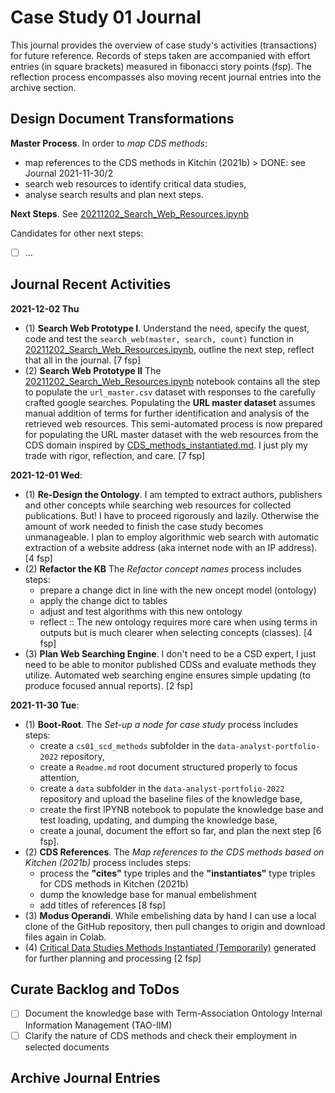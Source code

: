 # Case Study 01 Journal

This journal provides the overview of case study's activities (transactions) for future reference. Records of steps taken are accompanied with effort entries (in square brackets) measured in fibonacci story points (fsp). The reflection process encompasses also moving recent journal entries into the archive section.

## Design Document Transformations

**Master Process**. In order to *map CDS methods*:
- map references to the CDS methods in Kitchin (2021b) > DONE: see Journal 2021-11-30/2
- search web resources to identify critical data studies,
- analyse search results and plan next steps.

**Next Steps**. See [20211202_Search_Web_Resources.ipynb](https://github.com/lustraka/data-analyst-portfolio-project-2022/blob/main/cs01_cds_methods/20211202_Search_Web_Resources.ipynb)

Candidates for other next steps:
- [ ] ...

## Journal Recent Activities
**2021-12-02 Thu**
- (1) **Search Web Prototype I**. Understand the need, specify the quest, code and test the `search_web(master, search, count)` function in [20211202_Search_Web_Resources.ipynb](https://github.com/lustraka/data-analyst-portfolio-project-2022/blob/main/cs01_cds_methods/20211202_Search_Web_Resources.ipynb), outline the next step, reflect that all in the journal. [7 fsp]
- (2) **Search Web Prototype II** The [20211202_Search_Web_Resources.ipynb](https://github.com/lustraka/data-analyst-portfolio-project-2022/blob/main/cs01_cds_methods/20211202_Search_Web_Resources.ipynb) notebook contains all the step to populate the `url_master.csv` dataset with responses to the carefully crafted google searches. Populating the **URL master dataset** assumes manual addition of terms for further identification and analysis of the retrieved web resources. This semi-automated process is now prepared for populating the URL master dataset with the web resources from the CDS domain inspired by [CDS_methods_instantiated.md](https://github.com/lustraka/data-analyst-portfolio-project-2022/blob/main/cs01_cds_methods/CDS_methods_instantiated.md). I just ply my trade with rigor, reflection, and care. [7 fsp]

**2021-12-01 Wed**:
- (1) **Re-Design the Ontology**. I am tempted to extract authors, publishers and other concepts while searching web resources for collected publications. But! I have to proceed rigorously and lazily. Otherwise the amount of work needed to finish the case study becomes unmanageable. I plan to employ algorithmic web search with automatic extraction of a website address (aka internet node with an IP address). [4 fsp]
- (2) **Refactor the KB** The *Refactor concept names* process includes steps:
  - prepare a change dict in line with the new oncept model (ontology)
  - apply the change dict to tables
  - adjust and test algorithms with this new ontology
  - reflect :: The new ontology requires more care when using terms in outputs but is much clearer when selecting concepts (classes). [4 fsp]
- (3) **Plan Web Searching Engine**. I don't need to be a CSD expert, I just need to be able to monitor published CDSs and evaluate methods they utilize. Automated web searching engine ensures simple updating (to produce focused annual reports). [2 fsp]

**2021-11-30 Tue**:
- (1) **Boot-Root**. The *Set-up a node for case study* process includes steps:
  - create a `cs01_scd_methods` subfolder in the `data-analyst-portfolio-2022` repository,
  - create a `Readme.md` root document structured properly to focus attention,
  - create a `data` subfolder in the `data-analyst-portfolio-2022` repository and upload the baseline files of the knowledge base,
  - create the first IPYNB notebook to populate the knowledge base and test loading, updating, and dumping the knowledge base,
  - create a jounal, document the effort so far, and plan the next step [6 fsp].
- (2) **CDS References**. The *Map references to the CDS methods based on Kitchen (2021b)* process includes steps:
  - process the **"cites"** type  triples and the **"instantiates"** type triples for CDS methods in Kitchen (2021b)
  - dump the knowledge base for manual embelishment
  - add titles of references [8 fsp]
- (3) **Modus Operandi**. While embelishing data by hand I can use a local clone of the GitHub repository, then pull changes to origin and download files again in Colab.
- (4) [Critical Data Studies Methods Instantiated (Temporarily)](CDS_methods_instantiated.md) generated for further planning and processing [2 fsp]


## Curate Backlog and ToDos
- [ ] Document the knowledge base with Term-Association Ontology Internal Information Management (TAO-IIM)
- [ ] Clarify the nature of CDS methods and check their employment in selected documents

## Archive Journal Entries
